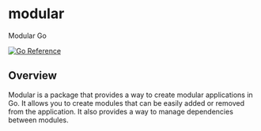 # modular
Modular Go

[![Go Reference](https://pkg.go.dev/badge/github.com/GoCodeAlone/modular.svg)](https://pkg.go.dev/github.com/GoCodeAlone/modular)

## Overview
Modular is a package that provides a way to create modular applications in Go. It allows you to create modules that can be easily added or removed from the application. It also provides a way to manage dependencies between modules.